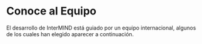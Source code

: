 # Conoce al Equipo

El desarrollo de InterMIND está guiado por un equipo internacional, algunos de los cuales han elegido aparecer a continuación.

<TeamMembersGrid :members="[
  {
    name: 'Jilarganti',
    desc: 'EAU',
    avatarLink: '/team/alex.jpg',
    links: [
      { icon: 'mdi:github', link: 'https://github.com/jilarganti' },
      { icon: 'mdi:linkedin', link: 'https://www.linkedin.com/in/aleksey-korolev/' }
    ]
  },
  {
    name: 'Windicted',
    desc: 'Portugal',
    avatarLink: '/team/incognito.png',
    links: [
      { icon: 'mdi:gitlab', link: 'https://gitlab.com/alexander.strikhalev' }
    ]
  },
]" />

<TeamMembersGrid :members="[
  {
    name: 'Claude',
    desc: 'EE.UU.',
    avatarLink: '/team/ai.webp',
    links: [
      { icon: 'vscode-icons:file-type-claude', link: 'https://www.anthropic.com/solutions/agents' }
    ]
  },
  {
    name: 'Gemini',
    desc: 'EE.UU.',
    avatarLink: '/team/ai.webp',
    links: [
      { icon: 'material-icon-theme:gemini-ai', link: 'https://www.anthropic.com/solutions/agents' }
    ]
  },
  {
    name: 'ChatGPT',
    desc: 'EE.UU.',
    avatarLink: '/team/ai.webp',
    links: [
      { icon: 'streamline-logos:openai-logo', link: 'https://www.anthropic.com/solutions/agents' }
    ]
  },
  {
    name: 'DeepSeek',
    desc: 'China',
    avatarLink: '/team/ai.webp',
    links: [
      { icon: 'arcticons:deepseek', link: 'https://www.anthropic.com/solutions/agents' }
    ]
  },
]" />